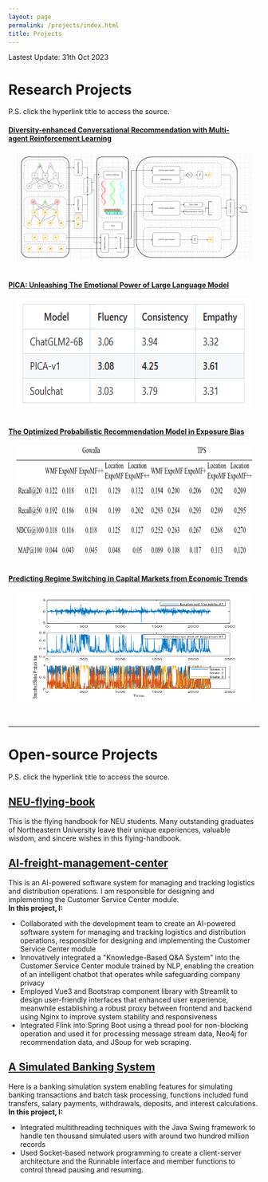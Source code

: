 ```yaml
---
layout: page
permalink: /projects/index.html
title: Projects
---
```

Lastest Update: 31th Oct 2023&nbsp; 
# Research Projects

P.S. click the hyperlink title to access the source.<br>

#### [Diversity-enhanced Conversational Recommendation with Multi-agent Reinforcement Learning](https://yizhao111.github.io/mypaper/CRS.pdf)

<center>
<img src="/images/CRS.png" width="473" height="219">
</center>

<br>

#### [PICA: Unleashing The Emotional Power of Large Language Model](https://github.com/Yizhao111/PICA)
<center>
<img src="/images/PICA.png" width="473" height="219">
</center>
<br>

#### [The Optimized Probabilistic Recommendation Model in Exposure Bias](https://yizhao111.github.io/mypaper/paper_bias.pdf)

<center>
<img src="/images/Combined-Model.png" width="473" height="219">
</center>
<br>

#### [Predicting Regime Switching in Capital Markets from Economic Trends](https://Yizhao111.github.io/mypaper/paper_predict.pdf)

<center>
<img src="/images/predict.png" width="473" height="219">
</center>
<br>

<br>

---

# Open-source Projects

P.S. click the hyperlink title to access the source.
<br>

## [NEU-flying-book](https://Yizhao111.github.io/file/NEU-flybook.pdf)

This is the flying handbook for NEU students. Many outstanding graduates of Northeastern University leave their unique experiences, valuable wisdom, and sincere wishes in this flying-handbook.

## [AI-freight-management-center](https://github.com/Yizhao111/AI-freight-management-center)

This is an AI-powered software system for managing and tracking logistics and distribution operations. I am responsible for designing and implementing the Customer Service Center module.<br>
**In this project, I:**<br>
- Collaborated with the development team to create an AI-powered software system for managing and tracking logistics and distribution operations, responsible for designing and implementing the Customer Service Center module 
- Innovatively integrated a "Knowledge-Based Q&A System" into the Customer Service Center module trained by NLP, enabling the creation of an intelligent chatbot that operates while safeguarding company privacy
- Employed Vue3 and Bootstrap component library with Streamlit to design user-friendly interfaces that enhanced user experience, meanwhile establishing a robust proxy between frontend and backend using Nginx to improve system stability and responsiveness
- Integrated Flink into Spring Boot using a thread pool for non-blocking operation and used it for processing message stream data, Neo4j for recommendation data, and JSoup for web scraping.

## [A Simulated Banking System ](https://github.com/Yizhao111/AI-freight-management-center)

Here is a banking simulation system enabling features for simulating banking transactions and batch task processing, functions included fund transfers, salary payments, withdrawals, deposits, and interest calculations.<br>
**In this project, I:**<br>
- Integrated multithreading techniques with the Java Swing framework to handle ten thousand simulated users with around two hundred million records
- Used Socket-based network programming to create a client-server architecture and the Runnable interface and member functions to control thread pausing and resuming. 



<!-- #### [FZU-LaTeX-template 精美学术模版](https://github.com/GuangLun2000/FZU-latex-template)

Many elegant LaTeX templates designed for FZU students, including Beamer Theme Slides, Recommendation Letters and Undergraduate Thesis Template.

#### [miec-lance 自动化系修读材料](https://github.com/GuangLun2000/miec-lance )

This repo is where I keep track of my incredible journey at FZU-MIEC. You can learn RIDS & CSEE better by refering to this repo, but **please do not directly copy my assignments, codes and any reports!** -->
